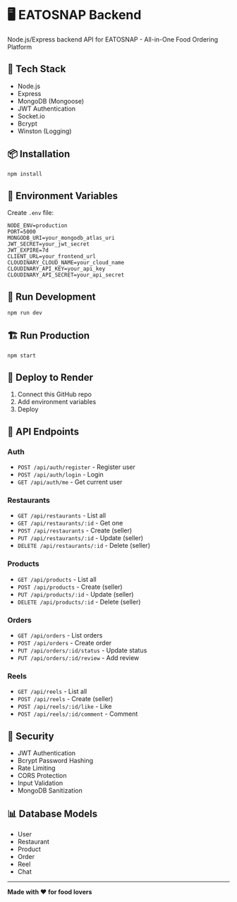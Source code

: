 # 🖥️ EATOSNAP Backend

Node.js/Express backend API for EATOSNAP - All-in-One Food Ordering Platform

## 🚀 Tech Stack

- Node.js
- Express
- MongoDB (Mongoose)
- JWT Authentication
- Socket.io
- Bcrypt
- Winston (Logging)

## 📦 Installation

```bash
npm install
```

## 🔧 Environment Variables

Create `.env` file:

```env
NODE_ENV=production
PORT=5000
MONGODB_URI=your_mongodb_atlas_uri
JWT_SECRET=your_jwt_secret
JWT_EXPIRE=7d
CLIENT_URL=your_frontend_url
CLOUDINARY_CLOUD_NAME=your_cloud_name
CLOUDINARY_API_KEY=your_api_key
CLOUDINARY_API_SECRET=your_api_secret
```

## 🏃 Run Development

```bash
npm run dev
```

## 🏗️ Run Production

```bash
npm start
```

## 🚀 Deploy to Render

1. Connect this GitHub repo
2. Add environment variables
3. Deploy

## 📡 API Endpoints

### Auth
- `POST /api/auth/register` - Register user
- `POST /api/auth/login` - Login
- `GET /api/auth/me` - Get current user

### Restaurants
- `GET /api/restaurants` - List all
- `GET /api/restaurants/:id` - Get one
- `POST /api/restaurants` - Create (seller)
- `PUT /api/restaurants/:id` - Update (seller)
- `DELETE /api/restaurants/:id` - Delete (seller)

### Products
- `GET /api/products` - List all
- `POST /api/products` - Create (seller)
- `PUT /api/products/:id` - Update (seller)
- `DELETE /api/products/:id` - Delete (seller)

### Orders
- `GET /api/orders` - List orders
- `POST /api/orders` - Create order
- `PUT /api/orders/:id/status` - Update status
- `PUT /api/orders/:id/review` - Add review

### Reels
- `GET /api/reels` - List all
- `POST /api/reels` - Create (seller)
- `POST /api/reels/:id/like` - Like
- `POST /api/reels/:id/comment` - Comment

## 🔐 Security

- JWT Authentication
- Bcrypt Password Hashing
- Rate Limiting
- CORS Protection
- Input Validation
- MongoDB Sanitization

## 📊 Database Models

- User
- Restaurant
- Product
- Order
- Reel
- Chat

---

**Made with ❤️ for food lovers**
